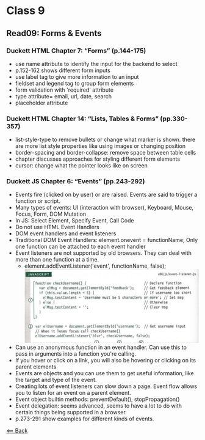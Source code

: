 # Class 9

## Read09: Forms & Events

### Duckett HTML Chapter 7: “Forms” (p.144-175)

- use name attribute to identify the input for the backend to select
- p.152-162 shows different form inputs
- use label tag to give more information to an input
- fieldset and legend tag to group form elements
- form validation with 'required' attribute
- type attribute= email, url, date, search
- placeholder attribute

### Duckett HTML Chapter 14: “Lists, Tables & Forms” (pp.330-357)

- list-style-type to remove bullets or change what marker is shown. there are more list style properties like using images or changing position
- border-spacing and border-collapse: remove space between table cells
- chapter discusses approaches for styling different form elements
- cursor: change what the pointer looks like on screen

### Duckett JS Chapter 6: “Events” (pp.243-292)

- Events fire (clicked on by user) or are raised. Events are said to trigger a function or script.
- Many types of events: UI (interaction with browser), Keyboard, Mouse, Focus, Form, DOM Mutation
- In JS: Select Element, Specify Event, Call Code
- Do not use HTML Event Handlers
- DOM event handlers and event listeners
- Traditional DOM Event Handlers: element.onevent = functionName; Only one function can be attached to each event handler
- Event listeners are not supported by old browsers. They can deal with more than one function at a time.
  - element.addEventListener('event', functionName, false);
![event-listener](images/event-listeners.png)
- Can use an anonymous function in an event handler. Can use this to pass in arguments into a function you're calling.
- If you hover or click on a link, you will also be hovering or clicking on its parent elements
- Events are objects and you can use them to get useful information, like the target and type of the event.
- Creating lots of event listeners can slow down a page. Event flow allows you to listen for an event on a parent element.
- Event object builtin methods: preventDefault(), stopPropagation()
- Event delegation: seems advanced, seems to have a lot to do with certain things being supported in a browser.
- p.273-291 show examples for different kinds of events.

[<== Back](../README.md)
